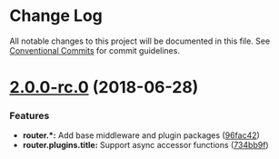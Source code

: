 # Change Log

All notable changes to this project will be documented in this file.
See [Conventional Commits](https://conventionalcommits.org) for commit guidelines.

<a name="2.0.0-rc.0"></a>
# [2.0.0-rc.0](https://github.com/Profiscience/knockout-contrib/compare/@profiscience/knockout-contrib-router-plugins-title@1.0.0-alpha.10...@profiscience/knockout-contrib-router-plugins-title@2.0.0-rc.0) (2018-06-28)


### Features

* **router.*:** Add base middleware and plugin packages ([96fac42](https://github.com/Profiscience/knockout-contrib/commit/96fac42))
* **router.plugins.title:** Support async accessor functions ([734bb9f](https://github.com/Profiscience/knockout-contrib/commit/734bb9f))
